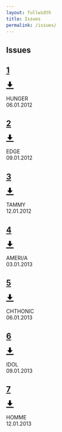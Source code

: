 ```yaml
---
layout: fullwidth
title: Issues
permalink: /issues/
---
```

<h2>Issues</h2>
<div class="col-half">
  <h2 class=""><a class="" title="Issue 1: HUNGER" href="/issues/hunger">1</a></h2>
   <a class="pdf-link" data-toggle="tooltip" data-placement="top" title="Download PDF" href="/assets/issues/pdf/WBR01-HUNGER.pdf"> <img width="20px" src="/assets/open-iconic/svg/data-transfer-download.svg" alt="icon data-transfer-download"></a>
  <p><span class="iss">HUNGER<br>
06.01.2012</span></p>
 
  <h2 class=""><a class="" title="Issue 2: EDGE" href="/issues/edge">2</a></h2>
  <a class="pdf-link" data-toggle="tooltip" data-placement="top" title="Download PDF" href="/assets/issues/pdf/WBR02-EDGE.pdf"> <img width="20px" src="/assets/open-iconic/svg/data-transfer-download.svg" alt="icon data-transfer-download"></a>
  <p><span class="iss">EDGE<br>
09.01.2012</span></p>
  
  <h2 class=""><a class="" title="Issue 3: TAMMY" href="/issues/tammy">3</a></h2>
  <a class="pdf-link" data-toggle="tooltip" data-placement="top" title="Download PDF" href="/assets/issues/pdf/WBR03-TAMMY.pdf"> <img width="20px" src="/assets/open-iconic/svg/data-transfer-download.svg" alt="icon data-transfer-download"></a>
  <p><span class="iss">TAMMY<br>
12.01.2012</span></p>
  
  <h2 class=""><a class="" title="Issue 4: AMERI/A" href="/issues/ameria">4</a></h2>
   <a class="pdf-link" data-toggle="tooltip" data-placement="top" title="Download PDF" href="/assets/issues/pdf/WBR04-AMERI-A.pdf"> <img width="20px" src="/assets/open-iconic/svg/data-transfer-download.svg" alt="icon data-transfer-download"></a>
  <p><span class="iss">AMERI/A<br>
03.01.2013</span></p>
 
</div>

<div class="col-half">
  <h2 class=""><a class="" title="Issue 5: CHTHONIC" href="/issues/chthonic">5</a></h2>
  <a class="pdf-link" data-toggle="tooltip" data-placement="top" title="Download PDF" href="/assets/issues/pdf/WBR05-CHTHONIC.pdf"> <img width="20px" src="/assets/open-iconic/svg/data-transfer-download.svg" alt="icon data-transfer-download"></a>
  <p><span class="iss">CHTHONIC<br>
06.01.2013</span></p>
  
  <h2 class=""><a class="" title="Issue 6: IDOL" href="/issues/idol">6</a></h2>
  <a class="pdf-link" data-toggle="tooltip" data-placement="top" title="Download PDF" href="/assets/issues/pdf/WBR06-IDOL.pdf"> <img width="20px" src="/assets/open-iconic/svg/data-transfer-download.svg" alt="icon data-transfer-download"> </a>
  <p><span class="iss">IDOL<br>
09.01.2013</span></p>
  
  <h2 class=""><a class="" title="Issue 7: HOMME" href="/issues/homme">7</a></h2>
  <a class="pdf-link" data-toggle="tooltip" data-placement="top" title="Download PDF" href="/assets/issues/pdf/WBR07-HOMME.pdf"> <img width="20px" src="/assets/open-iconic/svg/data-transfer-download.svg" alt="icon data-transfer-download"> </a>
  <p><span class="iss">HOMME<br>
12.01.2013</span></p>
  
</div>

<div class="clearfix"></div>